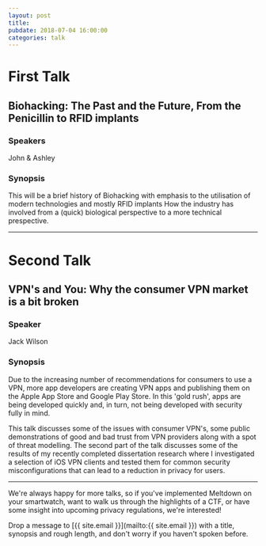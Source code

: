 ```yaml
---
layout: post
title:
pubdate: 2018-07-04 16:00:00
categories: talk
---
```


# First Talk

## Biohacking: The Past and the Future, From the Penicillin to RFID implants

### Speakers

John & Ashley

### Synopsis

This will be a brief history of Biohacking with emphasis to the utilisation of modern technologies and mostly RFID implants
How the industry has involved from a (quick) biological perspective to a more technical prespective.

<hr>

# Second Talk

## VPN's and You: Why the consumer VPN market is a bit broken

### Speaker

Jack Wilson

### Synopsis

Due to the increasing number of recommendations for consumers to use a VPN, more app developers are creating VPN apps
and publishing them on the Apple App Store and Google Play Store. In this 'gold rush', apps are being developed quickly
and, in turn, not being developed with security fully in mind.

This talk discusses some of the issues with consumer VPN's, some public demonstrations of good and bad trust from VPN
providers along with a spot of threat modelling. The second part of the talk discusses some of the results of my recently
completed dissertation research where I investigated a selection of iOS VPN clients and tested them for common security
misconfigurations that can lead to a reduction in privacy for users.

<hr>

We're always happy for more talks, so if you've implemented Meltdown on your smartwatch,
want to walk us through the highlights of a CTF, or have some insight into upcoming privacy
regulations, we're interested!

Drop a message to [{{ site.email }}](mailto:{{ site.email }}) with a title,
synopsis and rough length, and don't worry if you haven't spoken before.

